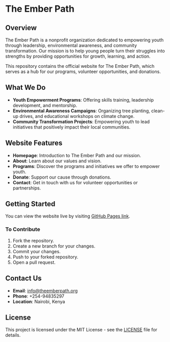 # The Ember Path

## Overview

The Ember Path is a nonprofit organization dedicated to empowering youth through leadership, environmental awareness, and community transformation. Our mission is to help young people turn their struggles into strengths by providing opportunities for growth, learning, and action.

This repository contains the official website for The Ember Path, which serves as a hub for our programs, volunteer opportunities, and donations.

## What We Do

- **Youth Empowerment Programs**: Offering skills training, leadership development, and mentorship.
- **Environmental Awareness Campaigns**: Organizing tree planting, clean-up drives, and educational workshops on climate change.
- **Community Transformation Projects**: Empowering youth to lead initiatives that positively impact their local communities.

## Website Features

- **Homepage**: Introduction to The Ember Path and our mission.
- **About**: Learn about our values and vision.
- **Programs**: Discover the programs and initiatives we offer to empower youth.
- **Donate**: Support our cause through donations.
- **Contact**: Get in touch with us for volunteer opportunities or partnerships.

## Getting Started

You can view the website live by visiting [GitHub Pages link](https://yourusername.github.io/ember-path/).

### To Contribute

1. Fork the repository.
2. Create a new branch for your changes.
3. Commit your changes.
4. Push to your forked repository.
5. Open a pull request.

## Contact Us

- **Email**: [info@theemberpath.org](mailto\:info@theemberpath.org)
- **Phone**: +254-94835297
- **Location**: Nairobi, Kenya

## License

This project is licensed under the MIT License - see the [LICENSE](LICENSE) file for details.


